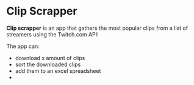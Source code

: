 # Clip Scrapper

**Clip scrapper** is an app that gathers the most popular clips from a list of streamers using the Twitch.com API!

The app can:
- download x amount of clips
- sort the downloaded clips
- add them to an excel spreadsheet
- 

